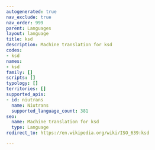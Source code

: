 ```yaml
---
autogenerated: true
nav_exclude: true
nav_order: 999
parent: Languages
layout: language
title: ksd
description: Machine translation for ksd
codes:
- ksd
names:
- ksd
family: []
scripts: []
typology: []
territories: []
supported_apis:
- id: niutrans
  name: Niutrans
  supported_language_count: 381
seo:
  name: Machine translation for ksd
  type: Language
redirect_to: https://en.wikipedia.org/wiki/ISO_639:ksd

---
```


